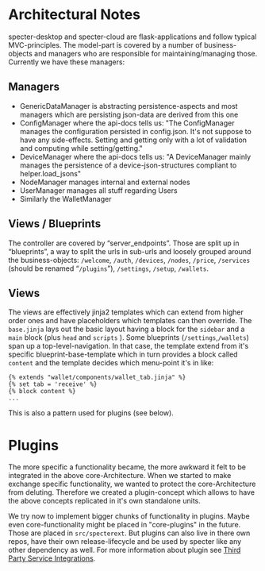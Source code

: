 # Architectural Notes

specter-desktop and specter-cloud are flask-applications and follow typical MVC-principles. The model-part is covered by a number of business-objects and managers who are responsible for maintaining/managing those. Currently we have these managers:

## Managers

* GenericDataManager is abstracting persistence-aspects and most managers which are persisting json-data are derived from this one
* ConfigManager where the api-docs tells us: "The ConfigManager manages the configuration persisted in config.json. It's not suppose to have any side-effects. Setting and getting only with a lot of validation and computing while setting/getting."
* DeviceManager where the api-docs tells us: "A DeviceManager mainly manages the persistence of a device-json-structures compliant to helper.load_jsons"
* NodeManager manages internal and external nodes
* UserManager manages all stuff regarding Users
* Similarly the WalletManager
        
## Views / Blueprints
The controller are covered by “server_endpoints”. Those are split up in “blueprints”, a way to  split the urls in sub-urls and loosely grouped around the business-objects: `/welcome`, `/auth`, `/devices`, `/nodes`, `/price`, `/services` (should be renamed “`/plugins`”), `/settings`, `/setup`, `/wallets`.

## Views
The views are effectively jinja2 templates which can extend from higher order ones and have placeholders which templates can then override. The `base.jinja` lays out the basic layout having a block for the `sidebar` and a `main` block (plus `head` and `scripts` ). Some blueprints (`/settings`,`/wallets`) span up a top-level-navigation. In that case, the template extend from it's specific blueprint-base-template which in turn provides a block called `content` and the template decides which menu-point it's in like:
```
{% extends "wallet/components/wallet_tab.jinja" %}
{% set tab = 'receive' %}
{% block content %}
...
```
This is also a pattern used for plugins (see below).

# Plugins

The more specific a functionality became, the more awkward it felt to be integrated in the above core-Architecture. When we started to make exchange specific functionality, we wanted to protect the core-Architecture from deluting. Therefore we created a plugin-concept which allows to have the above concepts replicated in it's own standalone units.

We try now to implement bigger chunks of functionality in plugins. Maybe even core-functionality might be placed in "core-plugins" in the future. Those are placed in `src/specterext`. But plugins can also live in there own repos, have their own release-lifecycle and be used by specter like any other dependency as well. For more information about plugin see [Third Party Service Integrations](./services/services.md).
